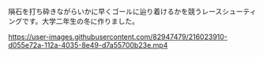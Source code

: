 隕石を打ち砕きながらいかに早くゴールに辿り着けるかを競うレースシューティングです。大学二年生の冬に作りました。




https://user-images.githubusercontent.com/82947479/216023910-d055e72a-112a-4035-8e49-d7a55700b23e.mp4

